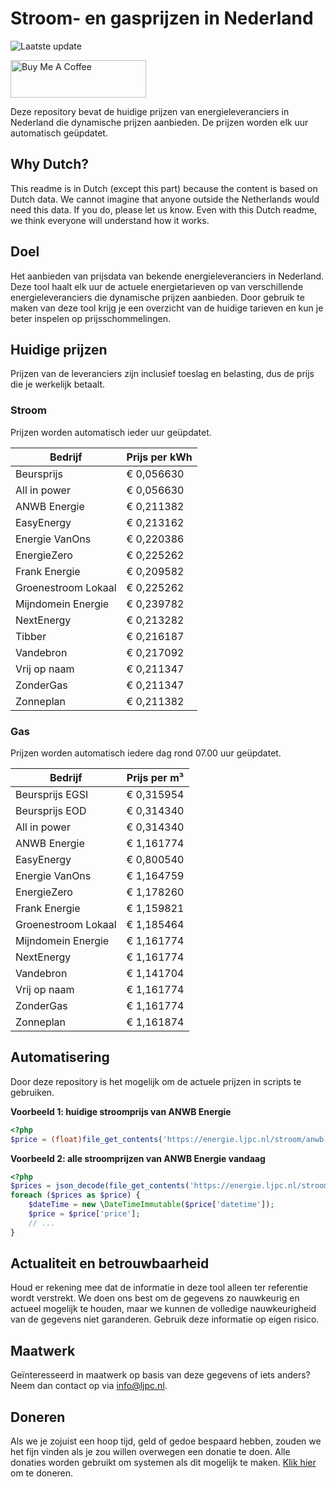 # Stroom- en gasprijzen in Nederland

![Laatste update](https://img.shields.io/badge/laatste%20update-2025--10--28%2000%3A00%20CET-brightgreen)

<a href="https://www.buymeacoffee.com/Lars-" target="_blank"><img src="https://cdn.buymeacoffee.com/buttons/v2/default-orange.png" alt="Buy Me A Coffee" height="60" style="height: 60px !important;width: 217px !important;" ></a>

Deze repository bevat de huidige prijzen van energieleveranciers in Nederland die dynamische prijzen aanbieden. De prijzen worden elk uur automatisch geüpdatet.

## Why Dutch?

This readme is in Dutch (except this part) because the content is based on Dutch data. We cannot imagine that anyone outside the Netherlands would need this data. If you do, please let us know. Even with this Dutch readme, we think
everyone will understand how it works.

## Doel

Het aanbieden van prijsdata van bekende energieleveranciers in Nederland. Deze tool haalt elk uur de actuele energietarieven op van verschillende energieleveranciers die dynamische prijzen aanbieden. Door gebruik te maken van deze tool
krijg je een overzicht van de huidige tarieven en kun je beter inspelen op prijsschommelingen.

## Huidige prijzen

Prijzen van de leveranciers zijn inclusief toeslag en belasting, dus de prijs die je werkelijk betaalt.

### Stroom

Prijzen worden automatisch ieder uur geüpdatet.

 Bedrijf | Prijs per kWh 
---------|---------------
Beursprijs | € 0,056630
All in power | € 0,056630
ANWB Energie | € 0,211382
EasyEnergy | € 0,213162
Energie VanOns | € 0,220386
EnergieZero | € 0,225262
Frank Energie | € 0,209582
Groenestroom Lokaal | € 0,225262
Mijndomein Energie | € 0,239782
NextEnergy | € 0,213282
Tibber | € 0,216187
Vandebron | € 0,217092
Vrij op naam | € 0,211347
ZonderGas | € 0,211347
Zonneplan | € 0,211382


### Gas

Prijzen worden automatisch iedere dag rond 07.00 uur geüpdatet.

 Bedrijf | Prijs per m³ 
---------|--------------
Beursprijs EGSI | € 0,315954
Beursprijs EOD | € 0,314340
All in power | € 0,314340
ANWB Energie | € 1,161774
EasyEnergy | € 0,800540
Energie VanOns | € 1,164759
EnergieZero | € 1,178260
Frank Energie | € 1,159821
Groenestroom Lokaal | € 1,185464
Mijndomein Energie | € 1,161774
NextEnergy | € 1,161774
Vandebron | € 1,141704
Vrij op naam | € 1,161774
ZonderGas | € 1,161774
Zonneplan | € 1,161874


## Automatisering

Door deze repository is het mogelijk om de actuele prijzen in scripts te gebruiken.

**Voorbeeld 1: huidige stroomprijs van ANWB Energie**

```php
<?php
$price = (float)file_get_contents('https://energie.ljpc.nl/stroom/anwb-energie-nu.txt');

```

**Voorbeeld 2: alle stroomprijzen van ANWB Energie vandaag**

```php
<?php
$prices = json_decode(file_get_contents('https://energie.ljpc.nl/stroom/all-in-power-vandaag.json'),true);
foreach ($prices as $price) {
    $dateTime = new \DateTimeImmutable($price['datetime']);
    $price = $price['price'];
    // ...
}
```

## Actualiteit en betrouwbaarheid

Houd er rekening mee dat de informatie in deze tool alleen ter referentie wordt verstrekt. We doen ons best om de gegevens zo nauwkeurig en actueel mogelijk te houden, maar we kunnen de volledige nauwkeurigheid van de gegevens niet
garanderen. Gebruik deze informatie op eigen risico.

## Maatwerk

Geïnteresseerd in maatwerk op basis van deze gegevens of iets anders? Neem dan contact op
via [info@ljpc.nl](mailto:info@ljpc.nl?subject=Energie%20prijzen).

## Doneren

Als we je zojuist een hoop tijd, geld of gedoe bespaard hebben, zouden we het fijn vinden als je zou willen overwegen een
donatie te doen. Alle donaties worden gebruikt om systemen als dit mogelijk te
maken. [Klik hier](https://www.buymeacoffee.com/Lars-) om te doneren.
